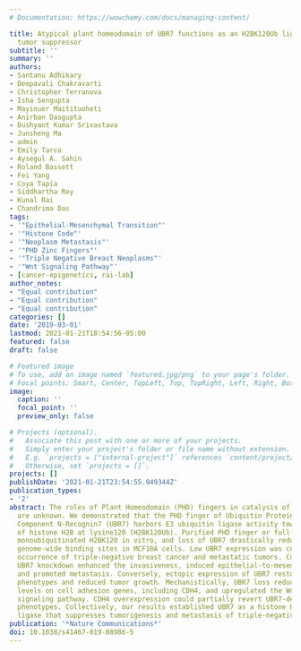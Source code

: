 ```yaml
---
# Documentation: https://wowchemy.com/docs/managing-content/

title: Atypical plant homeodomain of UBR7 functions as an H2BK120Ub ligase and breast
  tumor suppressor
subtitle: ''
summary: ''
authors:
- Santanu Adhikary
- Deepavali Chakravarti
- Christopher Terranova
- Isha Sengupta
- Mayinuer Maitituoheti
- Anirban Dasgupta
- Dushyant Kumar Srivastava
- Junsheng Ma
- admin
- Emily Tarco
- Aysegul A. Sahin
- Roland Bassett
- Fei Yang
- Coya Tapia
- Siddhartha Roy
- Kunal Rai
- Chandrima Das
tags:
- '"Epithelial-Mesenchymal Transition"'
- '"Histone Code"'
- '"Neoplasm Metastasis"'
- '"PHD Zinc Fingers"'
- '"Triple Negative Breast Neoplasms"'
- '"Wnt Signaling Pathway"'
- [cancer-epigenetics, rai-lab]
author_notes:
- "Equal contribution"
- "Equal contribution"
- "Equal contribution"
categories: []
date: '2019-03-01'
lastmod: 2021-01-21T18:54:56-05:00
featured: false
draft: false

# Featured image
# To use, add an image named `featured.jpg/png` to your page's folder.
# Focal points: Smart, Center, TopLeft, Top, TopRight, Left, Right, BottomLeft, Bottom, BottomRight.
image:
  caption: ''
  focal_point: ''
  preview_only: false

# Projects (optional).
#   Associate this post with one or more of your projects.
#   Simply enter your project's folder or file name without extension.
#   E.g. `projects = ["internal-project"]` references `content/project/deep-learning/index.md`.
#   Otherwise, set `projects = []`.
projects: []
publishDate: '2021-01-21T23:54:55.949344Z'
publication_types:
- '2'
abstract: The roles of Plant Homeodomain (PHD) fingers in catalysis of histone modifications
  are unknown. We demonstrated that the PHD finger of Ubiquitin Protein Ligase E3
  Component N-Recognin7 (UBR7) harbors E3 ubiquitin ligase activity toward monoubiquitination
  of histone H2B at lysine120 (H2BK120Ub). Purified PHD finger or full-length UBR7
  monoubiquitinated H2BK120 in vitro, and loss of UBR7 drastically reduced H2BK120Ub
  genome-wide binding sites in MCF10A cells. Low UBR7 expression was correlated with
  occurrence of triple-negative breast cancer and metastatic tumors. Consistently,
  UBR7 knockdown enhanced the invasiveness, induced epithelial-to-mesenchymal transition
  and promoted metastasis. Conversely, ectopic expression of UBR7 restored these cellular
  phenotypes and reduced tumor growth. Mechanistically, UBR7 loss reduced H2BK120Ub
  levels on cell adhesion genes, including CDH4, and upregulated the Wnt/β-Catenin
  signaling pathway. CDH4 overexpression could partially revert UBR7-dependent cellular
  phenotypes. Collectively, our results established UBR7 as a histone H2B monoubiquitin
  ligase that suppresses tumorigenesis and metastasis of triple-negative breast cancer.
publication: '*Nature Communications*'
doi: 10.1038/s41467-019-08986-5
---
```

